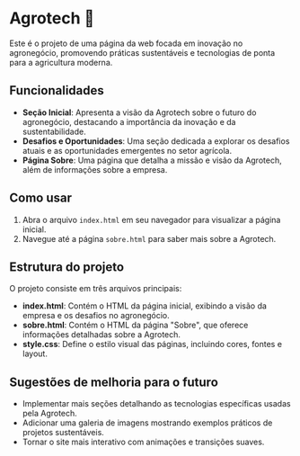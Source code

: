# Agrotech 🌱

Este é o projeto de uma página da web focada em inovação no agronegócio, promovendo práticas sustentáveis e tecnologias de ponta para a agricultura moderna.

## Funcionalidades

- **Seção Inicial**: Apresenta a visão da Agrotech sobre o futuro do agronegócio, destacando a importância da inovação e da sustentabilidade.
- **Desafios e Oportunidades**: Uma seção dedicada a explorar os desafios atuais e as oportunidades emergentes no setor agrícola.
- **Página Sobre**: Uma página que detalha a missão e visão da Agrotech, além de informações sobre a empresa.

## Como usar

1. Abra o arquivo `index.html` em seu navegador para visualizar a página inicial.
2. Navegue até a página `sobre.html` para saber mais sobre a Agrotech.

## Estrutura do projeto

O projeto consiste em três arquivos principais:

- **index.html**: Contém o HTML da página inicial, exibindo a visão da empresa e os desafios no agronegócio.
- **sobre.html**: Contém o HTML da página "Sobre", que oferece informações detalhadas sobre a Agrotech.
- **style.css**: Define o estilo visual das páginas, incluindo cores, fontes e layout.

## Sugestões de melhoria para o futuro

- Implementar mais seções detalhando as tecnologias específicas usadas pela Agrotech.
- Adicionar uma galeria de imagens mostrando exemplos práticos de projetos sustentáveis.
- Tornar o site mais interativo com animações e transições suaves.

